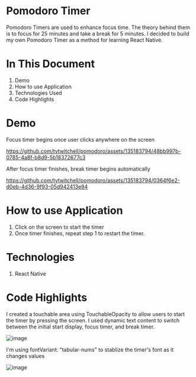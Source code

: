# Pomodoro Timer

Pomodoro Timers are used to enhance focus time.  The theory behind them is to focus for 25 minutes and take a break for 5 minutes. I decided to build my own Pomodoro Timer as a method for learning React Native.

# In This Document

1) Demo
2) How to use Application
3) Technologies Used
4) Code Highlights

# Demo
Focus timer begins once user clicks anywhere on the screen

https://github.com/tytwitchell/pomodoro/assets/135183794/48bb997b-0785-4a8f-b8d9-5b18372677c3

After focus timer finishes, break timer begins automatically

https://github.com/tytwitchell/pomodoro/assets/135183794/0364f6e2-d0eb-4d36-9f93-05d942413e94


# How to use Application
1) Click on the screen to start the timer
2) Once timer finishes, repeat step 1 to restart the timer. 

# Technologies
1) React Native

# Code Highlights

I created a touchable area using TouchableOpacity to allow users to start the timer by pressing the screen. I used dynamic text content to switch between the initial start display, focus timer, and break timer.

![image](https://github.com/tytwitchell/pomodoro/assets/135183794/37e62859-b4d2-4c6e-b382-4c751fa945f7)

I'm using fontVariant: "tabular-nums" to stablize the timer's font as it changes values

![image](https://github.com/tytwitchell/pomodoro/assets/135183794/8a4c7dce-b321-4450-afad-e0173af9d39f)
